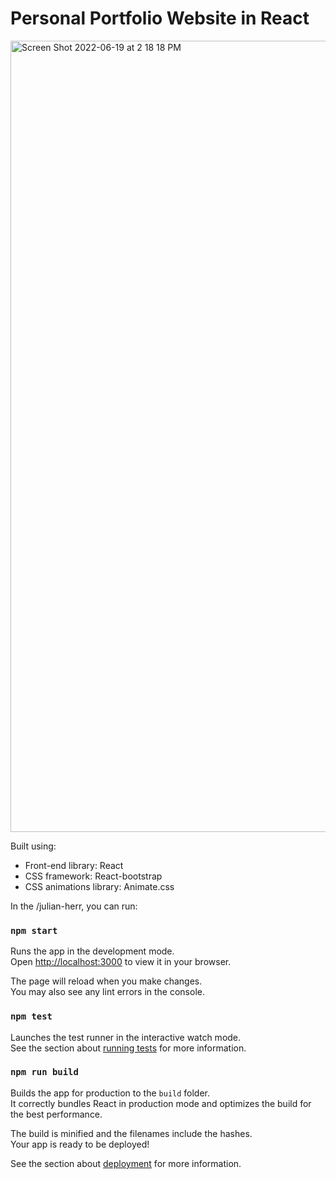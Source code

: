 # Personal Portfolio Website in React

<img width="1266" alt="Screen Shot 2022-06-19 at 2 18 18 PM" src="https://i.ibb.co/y67HrGT/Screenshot-2022-08-26-142506.png">

Built using:

- Front-end library: React
- CSS framework: React-bootstrap
- CSS animations library: Animate.css

In the /julian-herr, you can run:

### `npm start`

Runs the app in the development mode.\
Open [http://localhost:3000](http://localhost:3000) to view it in your browser.

The page will reload when you make changes.\
You may also see any lint errors in the console.

### `npm test`

Launches the test runner in the interactive watch mode.\
See the section about [running tests](https://facebook.github.io/create-react-app/docs/running-tests) for more information.

### `npm run build`

Builds the app for production to the `build` folder.\
It correctly bundles React in production mode and optimizes the build for the best performance.

The build is minified and the filenames include the hashes.\
Your app is ready to be deployed!

See the section about [deployment](https://facebook.github.io/create-react-app/docs/deployment) for more information.
